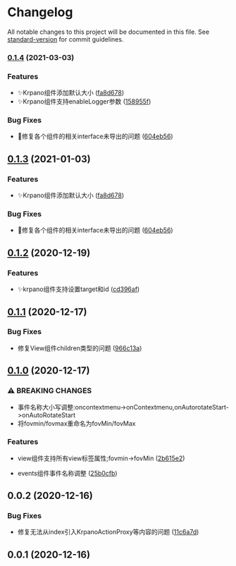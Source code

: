 # Changelog

All notable changes to this project will be documented in this file. See [standard-version](https://github.com/conventional-changelog/standard-version) for commit guidelines.

### [0.1.4](https://github.com/0xLLLLH/react-krpano/compare/v0.1.2...v0.1.4) (2021-03-03)


### Features

* ✨Krpano组件添加默认大小 ([fa8d678](https://github.com/0xLLLLH/react-krpano/commit/fa8d678228443b5f86a950d0d0548f5758904ab3))
* ✨Krpano组件支持enableLogger参数 ([158955f](https://github.com/0xLLLLH/react-krpano/commit/158955fbe77a045a85c9f3867742780d69759050))


### Bug Fixes

* 🐞修复各个组件的相关interface未导出的问题 ([604eb56](https://github.com/0xLLLLH/react-krpano/commit/604eb56a53389b4e05c5bb51b2d2ed1f4a63c006))

## [0.1.3](https://github.com/0xLLLLH/react-krpano/compare/v0.1.2...v0.1.3) (2021-01-03)


### Features

* ✨Krpano组件添加默认大小 ([fa8d678](https://github.com/0xLLLLH/react-krpano/commit/fa8d678228443b5f86a950d0d0548f5758904ab3))


### Bug Fixes

* 🐞修复各个组件的相关interface未导出的问题 ([604eb56](https://github.com/0xLLLLH/react-krpano/commit/604eb56a53389b4e05c5bb51b2d2ed1f4a63c006))

## [0.1.2](https://github.com/0xLLLLH/react-krpano/compare/v0.1.1...v0.1.2) (2020-12-19)


### Features

* ✨krpano组件支持设置target和id ([cd396af](https://github.com/0xLLLLH/react-krpano/commit/cd396af5537b0f3918013a59d22c516d6f4d8097))

## [0.1.1](https://github.com/0xLLLLH/react-krpano/compare/v0.1.0...v0.1.1) (2020-12-17)


### Bug Fixes

* 修复View组件children类型的问题 ([966c13a](https://github.com/0xLLLLH/react-krpano/commit/966c13a026c3efc75bbde1bb65079c98a073698b))

## [0.1.0](https://github.com/0xLLLLH/react-krpano/compare/v0.0.2...v0.1.0) (2020-12-17)


### ⚠ BREAKING CHANGES

* 事件名称大小写调整:oncontextmenu->onContextmenu,onAutorotateStart->onAutoRotateStart
* 将fovmin/fovmax重命名为fovMin/fovMax

### Features

* view组件支持所有view标签属性;fovmin->fovMin ([2b615e2](https://github.com/0xLLLLH/react-krpano/commit/2b615e2381eab8c7241eadffc6ff53619260f851))


* events组件事件名称调整 ([25b0cfb](https://github.com/0xLLLLH/react-krpano/commit/25b0cfb7e4b092d0893ef7af1162e0cc2f8209ed))

## 0.0.2 (2020-12-16)


### Bug Fixes

* 修复无法从index引入KrpanoActionProxy等内容的问题 ([11c6a7d](https://github.com/0xLLLLH/react-krpano/commit/11c6a7d3a02cd4631a67ef688e4aa8d76f7b90f8))

## 0.0.1 (2020-12-16)
